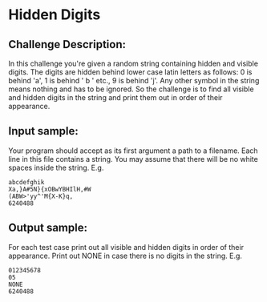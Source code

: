 # Hidden Digits

## Challenge Description:

In this challenge you're given a random string containing hidden and visible digits. The digits are hidden behind lower case latin letters as follows: 0 is behind 'a', 1 is behind ' b ' etc., 9 is behind 'j'. Any other symbol in the string means nothing and has to be ignored. So the challenge is to find all visible and hidden digits in the string and print them out in order of their appearance.

## Input sample:

Your program should accept as its first argument a path to a filename. Each line in this file contains a string. You may assume that there will be no white spaces inside the string. E.g.
```
abcdefghik
Xa,}A#5N}{xOBwYBHIlH,#W
(ABW>'yy^'M{X-K}q,
6240488
```

## Output sample:

For each test case print out all visible and hidden digits in order of their appearance. Print out NONE in case there is no digits in the string. E.g.
```
012345678
05
NONE
6240488
```
